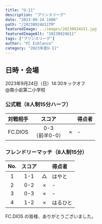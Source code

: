 ```yaml
---
title: "U-11"
description: "プリンスリーグ"
date: "2023-09-24 1400"
path: "/20230924U11TM"
featuredImage: ../images/20230924U11.jpg
featuredImageAlt: "20230924U11"
tags: ["プリンスリーグ"]
author: "FC Esblanco"
category: "2023年度U-11"
---
```


## 日時・会場

2023年9月24日（日）14:30キックオフ<br>
@南小岩第二小学校


### 公式戦（8人制15分ハーフ）　

| 対戦相手| スコア |   | 得点者  |
|:----|:------:|:-:|:--------|
| FC.DIOS | 0-3<br>（前半0-0） | × |-|


### フレンドリーマッチ（8人制15分）　

| No.| スコア |   | 得点者  |
|:--:|:------:|:-:|:--------|
| 1  | 1-1 | △ |はやと|
| 2  | 0-2 | × |-|
| 3  | 0-3 | × |-|
| 4  | 1-2 | × |はるひと|


FC.DIOS の皆様、ありがとうございました。